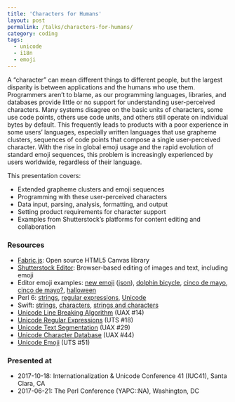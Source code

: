 ```yaml
---
title: 'Characters for Humans'
layout: post
permalink: /talks/characters-for-humans/
category: coding
tags:
  - unicode
  - i18n
  - emoji
---
```


A “character” can mean different things to different people, but the largest
disparity is between applications and the humans who use them. Programmers
aren’t to blame, as our programming languages, libraries, and databases provide
little or no support for understanding user-perceived characters. Many systems
disagree on the basic units of characters, some use code points, others use code
units, and others still operate on individual bytes by default. This frequently
leads to products with a poor experience in some users’ languages, especially
written languages that use grapheme clusters, sequences of code points that
compose a single user-perceived character. With the rise in global emoji usage
and the rapid evolution of standard emoji sequences, this problem is
increasingly experienced by users worldwide, regardless of their language.

This presentation covers:
 * Extended grapheme clusters and emoji sequences 
 * Programming with these user-perceived characters 
 * Data input, parsing, analysis, formatting, and output 
 * Setting product requirements for character support 
 * Examples from Shutterstock’s platforms for content editing and collaboration

<script async class="speakerdeck-embed" data-id="92864267464d4a088a1095e6992983af"
data-ratio="1.77777777777778" src="//speakerdeck.com/assets/embed.js"></script>

### Resources
 * [Fabric.js](http://fabricjs.com/): Open source HTML5 Canvas library
 * [Shutterstock Editor](https://www.shutterstock.com/editor): Browser-based
   editing of images and text, including emoji
 * Editor emoji examples:
   [new emoji](https://www.shutterstock.com/editor/design/388751?share_code=46290a14e125fc3abe96cc02f29a6019)
   ([json](https://www.shutterstock.com/editor/image/api/v1/design/388751?share_code=46290a14e125fc3abe96cc02f29a6019)),
   [dolphin bicycle](https://www.shutterstock.com/editor/design/391449?share_code=7186a895d4799476b957a76c1e85c016),
   [cinco de mayo](https://www.shutterstock.com/editor/design/393687?share_code=6911bc271253f0a5c58be37f972c410f),
   [cinco de mayo?](https://www.shutterstock.com/editor/design/395297?share_code=3d6d9ffe8cd50e5da5fae5a87de4746d),
   [halloween](https://www.shutterstock.com/editor/design/391447?share_code=aec9a98c23a2713cdf6d9aa844da6b83)
 * Perl 6: [strings](https://docs.perl6.org/type/Str),
   [regular expressions](https://docs.perl6.org/language/regexes),
   [Unicode](https://docs.perl6.org/language/unicode)
 * Swift: [strings](https://developer.apple.com/documentation/swift/string),
   [characters](https://developer.apple.com/documentation/swift/character),
   [strings and characters](https://developer.apple.com/library/content/documentation/Swift/Conceptual/Swift_Programming_Language/StringsAndCharacters.html)
 * [Unicode Line Breaking Algorithm](https://unicode.org/reports/tr14/) (UAX #14)
 * [Unicode Regular Expressions](https://unicode.org/reports/tr18/) (UTS #18)
 * [Unicode Text Segmentation](https://unicode.org/reports/tr29/) (UAX #29)
 * [Unicode Character Database](https://unicode.org/reports/tr44/) (UAX #44)
 * [Unicode Emoji](https://unicode.org/reports/tr51/) (UTS #51)

### Presented at
 * 2017-10-18: Internationalization & Unicode Conference 41 (IUC41), Santa Clara, CA
 * 2017-06-21: The Perl Conference (YAPC::NA), Washington, DC
